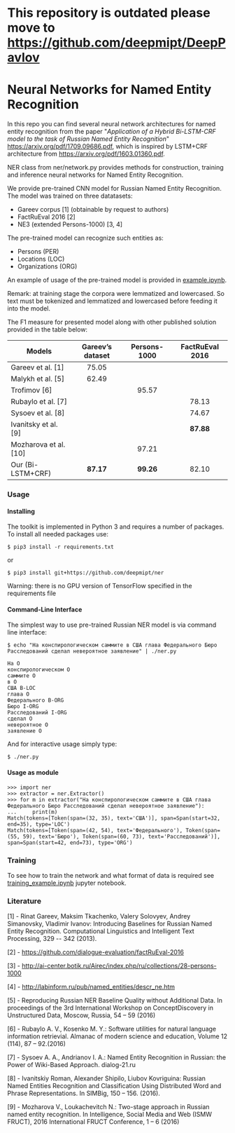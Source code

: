 # This repository is outdated please move to https://github.com/deepmipt/DeepPavlov

# Neural Networks for Named Entity Recognition

In this repo you can find several neural network architectures for named entity recognition from the paper "_Application of a Hybrid Bi-LSTM-CRF model to the task of Russian Named Entity Recognition_" https://arxiv.org/pdf/1709.09686.pdf, which is inspired by LSTM+CRF architecture from https://arxiv.org/pdf/1603.01360.pdf.

NER class from ner/network.py provides methods for construction, training and inference neural networks for Named Entity Recognition.

We provide pre-trained CNN model for Russian Named Entity Recognition.
The model was trained on three datatasets:

- Gareev corpus [1] (obtainable by request to authors)
- FactRuEval 2016 [2]
- NE3 (extended Persons-1000) [3, 4]

The pre-trained model can recognize such entities as:

- Persons (PER)
- Locations (LOC)
- Organizations (ORG)

An example of usage of the pre-trained model is provided in [example.ipynb](https://github.com/deepmipt/ner/blob/master/example.ipynb).

Remark: at training stage the corpora were lemmatized and lowercased.
So text must be tokenized and lemmatized and lowercased before feeding it into the model.

The F1 measure for presented model along with other published solution provided in the table below:

| Models                | Gareev’s dataset | Persons-1000 | FactRuEval 2016 |
|---------------------- |:----------------:|:------------:|:---------------:|
| Gareev et al. [1]     | 75.05            |              |                 |
| Malykh et al. [5]     | 62.49            |              |                 |
| Trofimov  [6]         |                  | 95.57        |                 |
| Rubaylo et al. [7]    |                  |              | 78.13           |
| Sysoev et al. [8]     |                  |              | 74.67           |
| Ivanitsky et al.  [9] |                  |              | **87.88**       |
| Mozharova et al.  [10] |                  | 97.21        |                 |
| Our (Bi-LSTM+CRF)     | **87.17**        | **99.26**    | 82.10           ||

### Usage

#### Installing
The toolkit is implemented in Python 3 and requires a number of packages. To install all needed packages use:
```
$ pip3 install -r requirements.txt
```

or

```
$ pip3 install git+https://github.com/deepmipt/ner
```

Warning: there is no GPU version of TensorFlow specified in the requirements file

#### Command-Line Interface
The simplest way to use pre-trained Russian NER model is via command line interface:

    $ echo "На конспирологическом саммите в США глава Федерального Бюро Расследований сделал невероятное заявление" | ./ner.py

    На O
    конспирологическом O
    саммите O
    в O
    США B-LOC
    глава O
    Федерального B-ORG
    Бюро I-ORG
    Расследований I-ORG
    сделал O
    невероятное O
    заявление O

And for interactive usage simply type:

    $ ./ner.py

#### Usage as module

```
>>> import ner
>>> extractor = ner.Extractor()
>>> for m in extractor("На конспирологическом саммите в США глава Федерального Бюро Расследований сделал невероятное заявление"):
...     print(m)
Match(tokens=[Token(span=(32, 35), text='США')], span=Span(start=32, end=35), type='LOC')
Match(tokens=[Token(span=(42, 54), text='Федерального'), Token(span=(55, 59), text='Бюро'), Token(span=(60, 73), text='Расследований')], span=Span(start=42, end=73), type='ORG')
```

### Training

To see how to train the network and what format of data is required see [training_example.ipynb](https://github.com/deepmipt/ner/blob/master/training_example.ipynb) jupyter notebook.

### Literature

[1] - Rinat Gareev, Maksim Tkachenko, Valery Solovyev, Andrey Simanovsky, Vladimir Ivanov: Introducing Baselines for Russian Named Entity Recognition. Computational Linguistics and Intelligent Text Processing, 329 -- 342 (2013).

[2] - https://github.com/dialogue-evaluation/factRuEval-2016

[3] - http://ai-center.botik.ru/Airec/index.php/ru/collections/28-persons-1000

[4] - http://labinform.ru/pub/named_entities/descr_ne.htm

[5] -  Reproducing Russian NER Baseline Quality without Additional Data. In proceedings of the 3rd International Workshop on ConceptDiscovery in Unstructured Data, Moscow, Russia, 54 – 59 (2016)

[6] - Rubaylo A. V., Kosenko M. Y.: Software utilities for natural language information
retrievial. Almanac of modern science and education, Volume 12 (114), 87 – 92.(2016)

[7] - Sysoev A. A., Andrianov I. A.: Named Entity Recognition in Russian: the Power of Wiki-Based Approach. dialog-21.ru

[8] - Ivanitskiy Roman, Alexander Shipilo, Liubov Kovriguina: Russian Named Entities Recognition and Classification Using Distributed Word and Phrase Representations. In SIMBig, 150 – 156. (2016).

[9] - Mozharova V., Loukachevitch N.: Two-stage approach in Russian named entity recognition. In Intelligence, Social Media and Web (ISMW FRUCT), 2016 International FRUCT Conference, 1 – 6 (2016)
